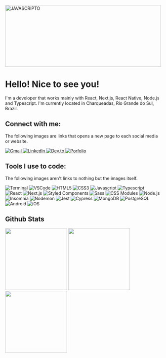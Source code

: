 <img width="100%" height="200em" alt="JAVASCRIPTO" src="https://media.tenor.com/rS-u5lIUQWsAAAAC/anime-coding.gif">

<h1>Hello! Nice to see you!</h1>
<div>
  <p>I'm a developer that works mainly with React, Next.js, React Native, Node.js and Typescript. I'm currently located in Charqueadas, Rio Grande do Sul, Brazil.</p>
</div>

<h2>Connect with me:</h2>
<p>The following images are links that opens a new page to each social media or website.</p>
<div>
  <a href="mailto:nicolasdellazzeri@gmail.com" target="_blank">
    <img alt="Gmail" src="https://img.shields.io/badge/-gmail-EA4335?style=for-the-badge&logo=gmail&logoColor=white">
  </a>
  <a href="https://www.linkedin.com/in/nicolas-dellazzeri/" target="_blank">
    <img alt="LinkedIn" src="https://img.shields.io/badge/-LinkedIn-0A66C2?style=for-the-badge&logo=linkedin&logoColor=white">
  </a>
  <a href="https://dev.to/forguz" target="_blank">
    <img alt="Dev.to" src="https://img.shields.io/badge/-dev.to-0A0A0A?style=for-the-badge&logo=dev.to&logoColor=white">
  </a>
  <a href="https://forguz.github.io/personal-portfolio/" target="_blank">
    <img alt="Porfolio" src="https://img.shields.io/badge/-portfolio-A91211?style=for-the-badge&logo=googlechrome&logoColor=white">
  </a>
</div>

<h2>Tools I use to code:</h2>
<div>
  <p>The following images aren't links to nothing but the images itself.</p>
  <img alt="Terminal" src="https://img.shields.io/badge/-TERMINAL-241F31?style=for-the-badge&logo=gnometerminal&logoColor=white">
  <img alt="VSCode" src="https://img.shields.io/badge/-VSCODE-007ACC?style=for-the-badge&logo=visualstudiocode&logoColor=white">
  <img alt="HTML5" src="https://img.shields.io/badge/-html5-E34F26?style=for-the-badge&logo=html5&logoColor=white">
  <img alt="CSS3" src="https://img.shields.io/badge/-css3-E34F26?style=for-the-badge&logo=css3&logoColor=white">
  <img alt="Javascript" src="https://img.shields.io/badge/-javascript-F7DF1E?style=for-the-badge&logo=javascript&logoColor=white">
  <img alt="Typescript" src="https://img.shields.io/badge/-typescript-3178C6?style=for-the-badge&logo=typescript&logoColor=white">
  <img alt="React" src="https://img.shields.io/badge/-react-61DAFB?style=for-the-badge&logo=react&logoColor=white">
  <img alt="Next.js" src="https://img.shields.io/badge/-next.js-000000?style=for-the-badge&logo=next.js&logoColor=white">
  <img alt="Styled Components" src="https://img.shields.io/badge/-styledcomponents-DB7093?style=for-the-badge&logo=styledcomponents&logoColor=white">
  <img alt="Sass" src="https://img.shields.io/badge/-sass-CC6699?style=for-the-badge&logo=sass&logoColor=white">
  <img alt="CSS Modules" src="https://img.shields.io/badge/-cssmodules-000000?style=for-the-badge&logo=cssmodules&logoColor=white">
  <img alt="Node.js" src="https://img.shields.io/badge/-node.js-339933?style=for-the-badge&logo=node.js&logoColor=white">
  <img alt="Insomnia" src="https://img.shields.io/badge/-Insomnia-4000BF?style=for-the-badge&logo=Insomnia&logoColor=white">
  <img alt="Nodemon" src="https://img.shields.io/badge/-Nodemon-76D04B?style=for-the-badge&logo=Nodemon&logoColor=white">
  <img alt="Jest" src="https://img.shields.io/badge/-Jest-C21325?style=for-the-badge&logo=Jest&logoColor=white">
  <img alt="Cypress" src="https://img.shields.io/badge/-cypress-17202C?style=for-the-badge&logo=cypress&logoColor=white">
  <img alt="MongoDB" src="https://img.shields.io/badge/-MongoDB-47A248?style=for-the-badge&logo=MongoDB&logoColor=white">
  <img alt="PostgreSQL" src="https://img.shields.io/badge/-PostgreSQL-4169E1?style=for-the-badge&logo=PostgreSQL&logoColor=white">
  <img alt="Android" src="https://img.shields.io/badge/-Android-3DDC84?style=for-the-badge&logo=Android&logoColor=white">
  <img alt="iOS" src="https://img.shields.io/badge/-iOS-000000?style=for-the-badge&logo=iOS&logoColor=white">
</div>

<h2>Github Stats</h2>
<div>
  <img height="200em" src="https://github-readme-stats.vercel.app/api/top-langs/?username=Forguz&layout=donut&theme=vision-friendly-dark"/>
  <img height="200em" src="https://github-readme-stats.vercel.app/api?username=Forguz&show_icons=true&theme=vision-friendly-dark&include_all_commits=true&count_private=true"/>
  <img height="200em" src="https://streak-stats.demolab.com/?user=Forguz&theme=vision-friendly-dark"/>
</div>